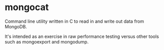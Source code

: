 # mongocat
Command line utility written in C to read in and write out data from MongoDB.

It's intended as an exercise in raw performance testing versus other tools such as mongoexport and mongodump.
